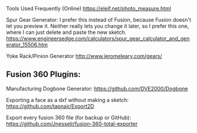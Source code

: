 Tools Used Frequently (Online)
https://eleif.net/photo_measure.html

Spur Gear Generator:
I prefer this instead of Fusion, because Fusion doesn't let you preview it.
Neither really lets you change it later, so I prefer this one, where I can just delete and paste the new sketch.
https://www.engineersedge.com/calculators/spur_gear_calculator_and_generator_15506.htm

Yoke Rack/Pinion Generator
http://www.jeromeleary.com/gears/

## Fusion 360 Plugins:
Manufacturing Dogbone Generator: https://github.com/DVE2000/Dogbone

Exporting a face as a dxf without making a sketch: https://github.com/tapnair/Export2D

Export every fusion 360 file (for backup or GitHub): https://github.com/Jnesselr/fusion-360-total-exporter
